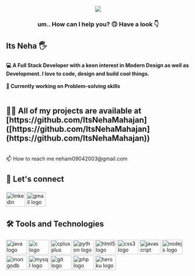 
<div align="center">

  <img  src="https://mir-s3-cdn-cf.behance.net/project_modules/disp/601014116770475.6068beff4640a.gif">
</div>

###

<h3 align="center">um.. How can I help you? 🙃 Have a look 👇</h3>

###

<h2 align="left">Its Neha 🖐️</h2>

###

<h4 align="left">💻 A Full Stack Developer with a keen interest in Modern Design as well as Development. I love to code, design and build cool things.<br><br>🔭 Currently working on Problem-solving skills<br><br></h4>
<h2>👨‍💻 All of my projects are available at [https://github.com/ItsNehaMahajan]([https://github.com/ItsNehaMahajan](https://github.com/ItsNehaMahajan))</h2>
<br/>
📫 How to reach me neham09042003@gmail.com


###

<h2 align="left">🤝 Let's connect</h2>

###

<div align="left">
  <a href="https://www.linkedin.com/in/neha-mahajan-858139241/"><img src="https://raw.githubusercontent.com/maurodesouza/profile-readme-generator/master/src/assets/icons/social/linkedin/default.svg" width="52" height="40" alt="linkedin logo"  /></a>
  <a href="mailto:neham09042003@gmail.com"><img src="https://raw.githubusercontent.com/maurodesouza/profile-readme-generator/master/src/assets/icons/social/gmail/default.svg" width="52" height="40" alt="gmail logo"  /></a>
</div>

###

<h2 align="left">🛠️ Tools and Technologies</h2>

###

<div align="left">
  <img src="https://cdn.jsdelivr.net/gh/devicons/devicon/icons/java/java-original.svg" height="40" width="57" alt="java logo"  />
  <img src="https://cdn.jsdelivr.net/gh/devicons/devicon/icons/c/c-original.svg" height="40" width="57" alt="c logo"  />
  <img src="https://cdn.jsdelivr.net/gh/devicons/devicon/icons/cplusplus/cplusplus-original.svg" height="40" width="57" alt="cplusplus logo"  />
  <img src="https://cdn.jsdelivr.net/gh/devicons/devicon/icons/python/python-original.svg" height="40" width="57" alt="python logo"  />
  <img src="https://cdn.jsdelivr.net/gh/devicons/devicon/icons/html5/html5-original.svg" height="40" width="57" alt="html5 logo"  />
  <img src="https://cdn.jsdelivr.net/gh/devicons/devicon/icons/css3/css3-original.svg" height="40" width="57" alt="css3 logo"  />
  <img src="https://cdn.jsdelivr.net/gh/devicons/devicon/icons/javascript/javascript-original.svg" height="40" width="57" alt="javascript logo"  />
  <img src="https://cdn.jsdelivr.net/gh/devicons/devicon/icons/nodejs/nodejs-original.svg" height="40" width="57" alt="nodejs logo"  />
  <img src="https://cdn.jsdelivr.net/gh/devicons/devicon/icons/mongodb/mongodb-original.svg" height="40" width="57" alt="mongodb logo"  />
  <img src="https://cdn.jsdelivr.net/gh/devicons/devicon/icons/mysql/mysql-original.svg" height="40" width="57" alt="mysql logo"  />
  <img src="https://cdn.jsdelivr.net/gh/devicons/devicon/icons/git/git-original.svg" height="40" width="57" alt="git logo"  />
  <img src="https://cdn.jsdelivr.net/gh/devicons/devicon/icons/php/php-original.svg" height="40" width="57" alt="php logo"  />
  <img src="https://cdn.jsdelivr.net/gh/devicons/devicon/icons/heroku/heroku-original.svg" height="40" width="57" alt="heroku logo"  />
</div>

###


